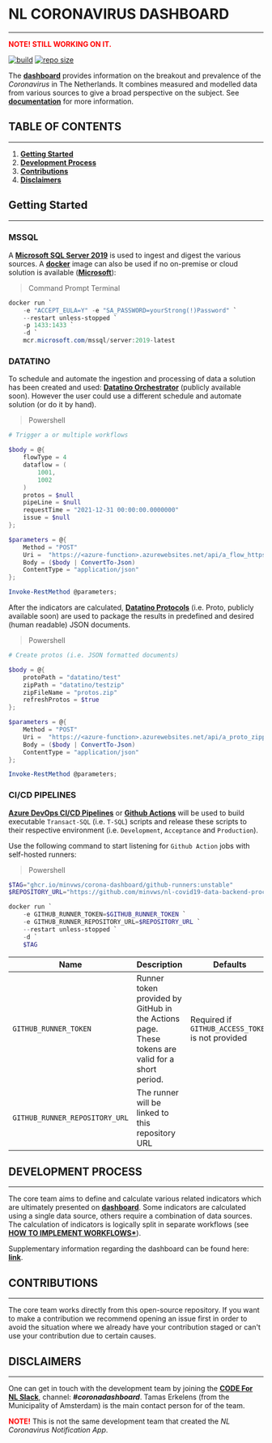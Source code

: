 # **NL CORONAVIRUS DASHBOARD**

---

**<a style="color:red">NOTE! STILL WORKING ON IT.</a>**

[![build](https://img.shields.io/github/workflow/status/minvws/nl-covid19-data-backend-processing/cdb-ci/topic/redesign?label=build&logo=github-actions&logoColor=white)](https://github.com/minvws/nl-covid19-data-backend-processing/blob/topic/redesign/.github/workflows/build-action.yml)
[![repo size](https://img.shields.io/github/repo-size/minvws/nl-covid19-data-backend-processing?logo=github)](https://github.com/minvws/nl-covid19-data-backend-processing)


The **[dashboard](https://coronadashboard.rijksoverheid.nl)** provides information on the breakout and prevalence of the *Coronavirus* in The Netherlands. It combines measured and modelled data from various sources to give a broad perspective on the subject. See **[documentation](docs/)** for more information.

## **TABLE OF CONTENTS**

---

1. **[Getting Started](#**getting-started**)**
2. **[Development Process](#**development-process**)**
3. **[Contributions](#**contributions**)**
4. **[Disclaimers](#**disclaimers**)**

## **Getting Started**

---

### MSSQL

A **[Microsoft SQL Server 2019](https://www.microsoft.com/en-us/evalcenter/evaluate-sql-server-2019)** is used to ingest and digest the various sources. A **[docker](https://docs.docker.com/engine/install/)** image can also be used if no on-premise or cloud solution is available (**[Microsoft](https://hub.docker.com/_/microsoft-mssql-server)**):

>Command Prompt Terminal

```powershell
docker run `
    -e "ACCEPT_EULA=Y" -e "SA_PASSWORD=yourStrong(!)Password" `
    --restart unless-stopped `
    -p 1433:1433 `
    -d `
    mcr.microsoft.com/mssql/server:2019-latest
```

### DATATINO

To schedule and automate the ingestion and processing of data a solution has been created and used: **[Datatino Orchestrator](https://kpmg-nl@dev.azure.com/kpmg-nl/VWS-covid19-migration-project/_git/Datatino)** (publicly available soon). However the user could use a different schedule and automate solution (or do it by hand).

>Powershell

```powershell
# Trigger a or multiple workflows

$body = @{
    flowType = 4
    dataflow = (
        1001,
        1002
    )
    protos = $null
    pipeLine = $null
    requestTime = "2021-12-31 00:00:00.0000000"
    issue = $null
};

$parameters = @{
    Method = "POST"
    Uri =  "https://<azure-function>.azurewebsites.net/api/a_flow_httpstart"
    Body = ($body | ConvertTo-Json) 
    ContentType = "application/json"
};

Invoke-RestMethod @parameters;
```

After the indicators are calculated, **[Datatino Protocols](https://kpmg-nl@dev.azure.com/kpmg-nl/VWS-covid19-migration-project/_git/Datatino)** (i.e. Proto, publicly available soon) are used to package the results in predefined and desired (human readable) JSON documents.

>Powershell

```powershell
# Create protos (i.e. JSON formatted documents) 

$body = @{
    protoPath = "datatino/test"
    zipPath = "datatino/testzip"
    zipFileName = "protos.zip"
    refreshProtos = $true
};

$parameters = @{
    Method = "POST"
    Uri =  "https://<azure-function>.azurewebsites.net/api/a_proto_zipprotos"
    Body = ($body | ConvertTo-Json) 
    ContentType = "application/json"
};

Invoke-RestMethod @parameters;
```

### CI/CD PIPELINES

**[Azure DevOps CI/CD Pipelines](../deploy)** or **[Github Actions](../.github/workflows/build-pipelines.yml)** will be used to build executable `Transact-SQL` (i.e. `T-SQL`) scripts and release these scripts to their respective environment (i.e. `Development`, `Acceptance` and `Production`).

Use the following command to start listening for `Github Action` jobs with self-hosted runners:

> Powershell

```powershell
$TAG="ghcr.io/minvws/corona-dashboard/github-runners:unstable"
$REPOSITORY_URL="https://github.com/minvws/nl-covid19-data-backend-processing"

docker run `
    -e GITHUB_RUNNER_TOKEN=$GITHUB_RUNNER_TOKEN `
    -e GITHUB_RUNNER_REPOSITORY_URL=$REPOSITORY_URL `
    --restart unless-stopped `
    -d `
    $TAG
```

|Name|Description|Defaults|
|--|--|--|
|`GITHUB_RUNNER_TOKEN`|Runner token provided by GitHub in the Actions page. These tokens are valid for a short period.|Required if `GITHUB_ACCESS_TOKEN` is not provided|
|`GITHUB_RUNNER_REPOSITORY_URL`|The runner will be linked to this repository URL||


## **DEVELOPMENT PROCESS**

---

The core team aims to define and calculate various related indicators which are ultimately presented on **[dashboard](https://coronadashboard.rijksoverheid.nl)**. Some indicators are calculated using a single data source, others require a combination of data sources. The calculation of indicators is logically split in separate workflows (see **[HOW TO IMPLEMENT WORKFLOWS*](src/)**).

Supplementary information regarding the dashboard can be 
found here: **[link](https://coronadashboard.rijksoverheid.nl/verantwoording)**.


## **CONTRIBUTIONS**

---

The core team works directly from this open-source repository. If you want to make a contribution we recommend opening an issue first in order to avoid the situation where we already have your contribution staged or can't use your contribution due to certain causes.

## **DISCLAIMERS**

---

One can get in touch with the development team by joining the **[CODE For NL Slack](https://doemee.codefor.nl)**, channel: ***#coronadashboard***. Tamas Erkelens (from the Municipality of Amsterdam) is the main contact person for of the team. 

<a style="color:red">**NOTE!**</a> This is not the same development team that created the *NL Coronavirus Notification App*.